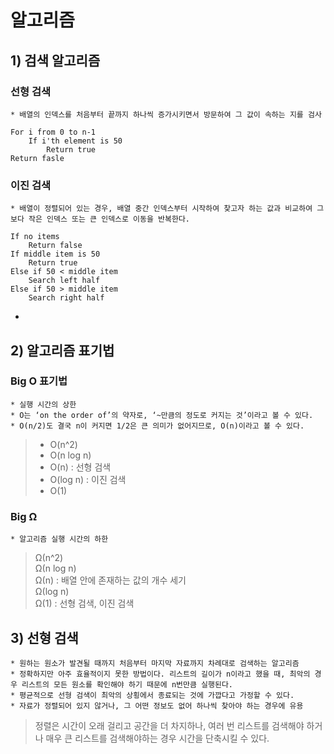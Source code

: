 # 알고리즘

## 1) 검색 알고리즘

### 선형 검색
	* 배열의 인덱스를 처음부터 끝까지 하나씩 증가시키면서 방문하여 그 값이 속하는 지를 검사

```
For i from 0 to n-1
	If i'th element is 50
		Return true
Return fasle
```

### 이진 검색
	* 배열이 정렬되어 있는 경우, 배열 중간 인덱스부터 시작하여 찾고자 하는 값과 비교하여 그보다 작은 인덱스 또는 큰 인덱스로 이동을 반복한다.

```
If no items
	Return false
If middle item is 50
	Return true
Else if 50 < middle item
	Search left half
Else if 50 > middle item
	Search right half
```

-

## 2) 알고리즘 표기법
### Big O 표기법
	* 실행 시간의 상한
	* O는 ‘on the order of’의 약자로, ‘~만큼의 정도로 커지는 것’이라고 볼 수 있다.
	* O(n/2)도 결국 n이 커지면 1/2은 큰 의미가 없어지므로, O(n)이라고 볼 수 있다.

> - O(n^2)  
> - O(n log n)  
> - O(n) : 선형 검색  
> - O(log n) : 이진 검색  
> - O(1)  

### Big Ω
	* 알고리즘 실행 시간의 하한

> Ω(n^2)  
> Ω(n log n)  
> Ω(n) : 배열 안에 존재하는 값의 개수 세기  
> Ω(log n)  
> Ω(1) : 선형 검색, 이진 검색  

## 3) 선형 검색
	* 원하는 원소가 발견될 때까지 처음부터 마지막 자료까지 차례대로 검색하는 알고리즘
	* 정확하지만 아주 효율적이지 못한 방법이다. 리스트의 길이가 n이라고 했을 때, 최악의 경우 리스트의 모든 원소를 확인해야 하기 때문에 n번만큼 실행된다.
	* 평균적으로 선형 검색이 최악의 상횡에서 종료되는 것에 가깝다고 가정할 수 있다.
	* 자료가 정렬되어 있지 않거나, 그 어떤 정보도 없어 하나씩 찾아야 하는 경우에 유용

> 정렬은 시간이 오래 걸리고 공간을 더 차지하나, 여러 번 리스트를 검색해야 하거나 매우 큰 리스트를 검색해야하는 경우 시간을 단축시킬 수 있다.  